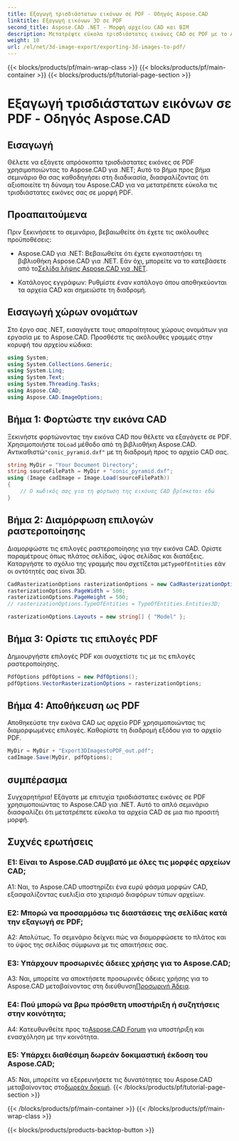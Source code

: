 ```yaml
---
title: Εξαγωγή τρισδιάστατων εικόνων σε PDF - Οδηγός Aspose.CAD
linktitle: Εξαγωγή εικόνων 3D σε PDF
second_title: Aspose.CAD .NET - Μορφή αρχείου CAD και BIM
description: Μετατρέψτε εύκολα τρισδιάστατες εικόνες CAD σε PDF με το Aspose.CAD για .NET. Ακολουθήστε το βήμα προς βήμα εκμάθησή μας για απρόσκοπτη εξαγωγή PDF.
weight: 10
url: /el/net/3d-image-export/exporting-3d-images-to-pdf/
---
```


{{< blocks/products/pf/main-wrap-class >}}
{{< blocks/products/pf/main-container >}}
{{< blocks/products/pf/tutorial-page-section >}}

# Εξαγωγή τρισδιάστατων εικόνων σε PDF - Οδηγός Aspose.CAD

## Εισαγωγή

Θέλετε να εξάγετε απρόσκοπτα τρισδιάστατες εικόνες σε PDF χρησιμοποιώντας το Aspose.CAD για .NET; Αυτό το βήμα προς βήμα σεμινάριο θα σας καθοδηγήσει στη διαδικασία, διασφαλίζοντας ότι αξιοποιείτε τη δύναμη του Aspose.CAD για να μετατρέπετε εύκολα τις τρισδιάστατες εικόνες σας σε μορφή PDF.

## Προαπαιτούμενα

Πριν ξεκινήσετε το σεμινάριο, βεβαιωθείτε ότι έχετε τις ακόλουθες προϋποθέσεις:

-  Aspose.CAD για .NET: Βεβαιωθείτε ότι έχετε εγκαταστήσει τη βιβλιοθήκη Aspose.CAD για .NET. Εάν όχι, μπορείτε να το κατεβάσετε από το[Σελίδα λήψης Aspose.CAD για .NET](https://releases.aspose.com/cad/net/).

- Κατάλογος εγγράφων: Ρυθμίστε έναν κατάλογο όπου αποθηκεύονται τα αρχεία CAD και σημειώστε τη διαδρομή.

## Εισαγωγή χώρων ονομάτων

Στο έργο σας .NET, εισαγάγετε τους απαραίτητους χώρους ονομάτων για εργασία με το Aspose.CAD. Προσθέστε τις ακόλουθες γραμμές στην κορυφή του αρχείου κώδικα:

```csharp
using System;
using System.Collections.Generic;
using System.Linq;
using System.Text;
using System.Threading.Tasks;
using Aspose.CAD;
using Aspose.CAD.ImageOptions;
```

## Βήμα 1: Φορτώστε την εικόνα CAD

 Ξεκινήστε φορτώνοντας την εικόνα CAD που θέλετε να εξαγάγετε σε PDF. Χρησιμοποιήστε το`Load` μέθοδο από τη βιβλιοθήκη Aspose.CAD. Αντικαθιστώ`"conic_pyramid.dxf"` με τη διαδρομή προς το αρχείο CAD σας.

```csharp
string MyDir = "Your Document Directory";
string sourceFilePath = MyDir + "conic_pyramid.dxf";
using (Image cadImage = Image.Load(sourceFilePath))
{
    // Ο κωδικός σας για τη φόρτωση της εικόνας CAD βρίσκεται εδώ
}
```

## Βήμα 2: Διαμόρφωση επιλογών ραστεροποίησης

 Διαμορφώστε τις επιλογές ραστεροποίησης για την εικόνα CAD. Ορίστε παραμέτρους όπως πλάτος σελίδας, ύψος σελίδας και διατάξεις. Καταργήστε το σχόλιο της γραμμής που σχετίζεται με`TypeOfEntities` εάν οι οντότητές σας είναι 3D.

```csharp
CadRasterizationOptions rasterizationOptions = new CadRasterizationOptions();
rasterizationOptions.PageWidth = 500;
rasterizationOptions.PageHeight = 500;
// rasterizationOptions.TypeOfEntities = TypeOfEntities.Entities3D;

rasterizationOptions.Layouts = new string[] { "Model" };
```

## Βήμα 3: Ορίστε τις επιλογές PDF

Δημιουργήστε επιλογές PDF και συσχετίστε τις με τις επιλογές ραστεροποίησης.

```csharp
PdfOptions pdfOptions = new PdfOptions();
pdfOptions.VectorRasterizationOptions = rasterizationOptions;
```

## Βήμα 4: Αποθήκευση ως PDF

Αποθηκεύστε την εικόνα CAD ως αρχείο PDF χρησιμοποιώντας τις διαμορφωμένες επιλογές. Καθορίστε τη διαδρομή εξόδου για το αρχείο PDF.

```csharp
MyDir = MyDir + "Export3DImagestoPDF_out.pdf";
cadImage.Save(MyDir, pdfOptions);
```

## συμπέρασμα

Συγχαρητήρια! Εξάγατε με επιτυχία τρισδιάστατες εικόνες σε PDF χρησιμοποιώντας το Aspose.CAD για .NET. Αυτό το απλό σεμινάριο διασφαλίζει ότι μετατρέπετε εύκολα τα αρχεία CAD σε μια πιο προσιτή μορφή.

## Συχνές ερωτήσεις

### Ε1: Είναι το Aspose.CAD συμβατό με όλες τις μορφές αρχείων CAD;

A1: Ναι, το Aspose.CAD υποστηρίζει ένα ευρύ φάσμα μορφών CAD, εξασφαλίζοντας ευελιξία στο χειρισμό διαφόρων τύπων αρχείων.

### Ε2: Μπορώ να προσαρμόσω τις διαστάσεις της σελίδας κατά την εξαγωγή σε PDF;

Α2: Απολύτως. Το σεμινάριο δείχνει πώς να διαμορφώσετε το πλάτος και το ύψος της σελίδας σύμφωνα με τις απαιτήσεις σας.

### Ε3: Υπάρχουν προσωρινές άδειες χρήσης για το Aspose.CAD;

 A3: Ναι, μπορείτε να αποκτήσετε προσωρινές άδειες χρήσης για το Aspose.CAD μεταβαίνοντας στη διεύθυνση[Προσωρινή Άδεια](https://purchase.aspose.com/temporary-license/).

### Ε4: Πού μπορώ να βρω πρόσθετη υποστήριξη ή συζητήσεις στην κοινότητα;

 Α4: Κατευθυνθείτε προς το[Aspose.CAD Forum](https://forum.aspose.com/c/cad/19) για υποστήριξη και ενασχόληση με την κοινότητα.

### Ε5: Υπάρχει διαθέσιμη δωρεάν δοκιμαστική έκδοση του Aspose.CAD;

 A5: Ναι, μπορείτε να εξερευνήσετε τις δυνατότητες του Aspose.CAD μεταβαίνοντας στο[δωρεάν δοκιμή](https://releases.aspose.com/).
{{< /blocks/products/pf/tutorial-page-section >}}

{{< /blocks/products/pf/main-container >}}
{{< /blocks/products/pf/main-wrap-class >}}

{{< blocks/products/products-backtop-button >}}
